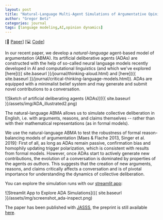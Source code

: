 ```yaml
---
layout: post
title: "Natural-Language Multi-Agent Simulations of Argumentative Opinion Dynamics"
author: "Gregor Betz"
categories: journal
tags: [language modeling,AI,opinion dynamics]
---
```


[📝 [Paper](https://www.jasss.org/25/1/2.html)] 
[💻 [Code](https://github.com/debatelab/ada-simulation)]

In our recent paper, we develop a *natural-language* agent-based model of argumentation (ABMA). Its artificial deliberative agents (ADAs) are constructed with the help of so-called neural language models recently developed in AI and computational linguistics (and which we've explored [here]({{ site.baseurl }}/journal/thinking-aloud.html) and [here]({{ site.baseurl }}/journal/critical-thinking-language-models.html)). ADAs are equipped with a minimalist belief system and may generate and submit novel contributions to a conversation. 

![Sketch of artificial deliberating agents (ADAs)]({{ site.baseurl }}/assets/img/ADA_illustrated2.png)

The natural-language ABMA allows us to simulate collective deliberation in English, i.e. with arguments, reasons, and claims themselves -- rather than with their mathematical representations (as in formal models). 

We use the natural-language ABMA to test the robustness of formal reason-balancing models of argumentation [Maes & Flache 2013, Singer et al. 2019]: First of all, as long as ADAs remain passive, confirmation bias and homophily updating trigger polarization, which is consistent with results from formal models. However, once ADAs start to actively generate new contributions, the evolution of a conversation is dominated by properties of the agents *as authors*. This suggests that the creation of new arguments, reasons, and claims critically affects a conversation and is of pivotal importance for understanding the dynamics of collective deliberation. 

You can explore the simulation runs with our [streamlit app](https://share.streamlit.io/debatelab/ada-inspect/main/app.py):


![Streamlit App to Explore ADA Simulations]({{ site.baseurl }}/assets/img/screenshot_ada-inspect.png)

The paper has been published with [JASSS](https://www.jasss.org/), the preprint is still available [here](https://arxiv.org/abs/2104.06737).